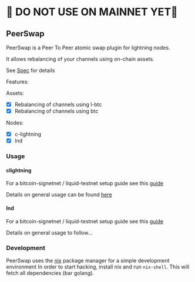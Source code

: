 # 🔴 DO NOT USE ON MAINNET YET🔴 

## PeerSwap

PeerSwap is a Peer To Peer atomic swap plugin for lightning nodes.

It allows rebalancing of your channels using on-chain assets.

See [Spec](./docs/spec.md) for details

Features:

Assets:

- [x] Rebalancing of channels using l-btc
- [x] Rebalancing of channels using btc

Nodes:
- [x] c-lightning
- [X] lnd

### Usage


#### clightning
For a bitcoin-signetnet / liquid-testnet setup guide see this [guide](./docs/signetguide_clightning.md)

Details on general usage can be found [here](./docs/usage.md)


#### lnd
For a bitcoin-signetnet / liquid-testnet setup guide see this [guide](./docs/signetguide_lnd.md)

Details on general usage to follow...

### Development

PeerSwap uses the [nix](https://nixos.org/download.html) package manager for a simple development environment
In order to start hacking, install nix and run `nix-shell`. This will fetch all dependencies (bar golang).
